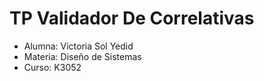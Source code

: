 # TP Validador De Correlativas

- Alumna: Victoria Sol Yedid
- Materia: Diseño de Sistemas
- Curso: K3052
